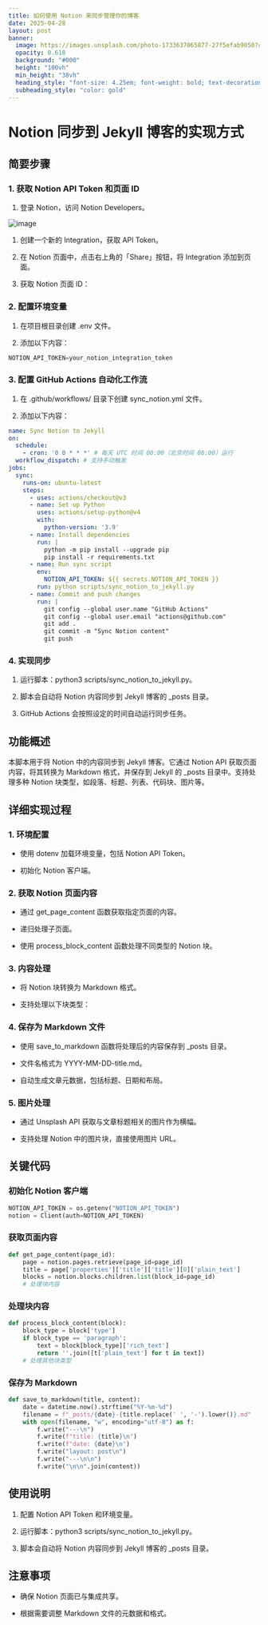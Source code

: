 ```yaml
---
title: 如何使用 Notion 来同步管理你的博客
date: 2025-04-28
layout: post
banner:
  image: https://images.unsplash.com/photo-1733637065877-27f5efab9050?crop=entropy&cs=tinysrgb&fit=max&fm=jpg&ixid=M3w2OTIwMzJ8MHwxfHJhbmRvbXx8fHx8fHx8fDE3NDU4MjIyMTV8&ixlib=rb-4.0.3&q=80&w=1080
  opacity: 0.618
  background: "#000"
  height: "100vh"
  min_height: "38vh"
  heading_style: "font-size: 4.25em; font-weight: bold; text-decoration: underline"
  subheading_style: "color: gold"
---
```


# Notion 同步到 Jekyll 博客的实现方式

## 简要步骤

### 1. 获取 Notion API Token 和页面 ID

1. 登录 Notion，访问 Notion Developers。

![image](https://prod-files-secure.s3.us-west-2.amazonaws.com/a7a0cc5a-89b9-4cda-8686-1fba0ca52f40/d19c1afe-dea5-4312-9333-786b0ba83054/image.png?X-Amz-Algorithm=AWS4-HMAC-SHA256&X-Amz-Content-Sha256=UNSIGNED-PAYLOAD&X-Amz-Credential=ASIAZI2LB466UH5HDN2M%2F20250428%2Fus-west-2%2Fs3%2Faws4_request&X-Amz-Date=20250428T063655Z&X-Amz-Expires=3600&X-Amz-Security-Token=IQoJb3JpZ2luX2VjENf%2F%2F%2F%2F%2F%2F%2F%2F%2F%2FwEaCXVzLXdlc3QtMiJHMEUCIQCw4madRzb8FbH4joFp79naRU%2Fu68tq5pJzqw%2F5AR9WjQIgPJWvDcORY%2BE6APF2oCmKyZX2sWqyoLX26Ao0hCZ%2BlC8q%2FwMIbxAAGgw2Mzc0MjMxODM4MDUiDMJZrxI7lA39sxxMMCrcA3USHm6BZ1IiPJIGIYOk5MrBQvj0yLXTSKFiA8sQmYK38GdoZ0FvP0BgTGsHu7OIGeXLhiTZk%2Bi4qUNGTCB2RZ5HF9M%2BgorgeMVLxRqRKp59EpyLGcYb%2Bi84ywRZ5NiN1OGl9HbIezjNOYasKSjlFWgyMRujYwEhMt7SyPsuFYfLtVfudh%2FbjulJFC%2FNPi1nm2AcVA3GG7J8kHEwG12RbJofaVyVZnPmN73pLIeDvm1HxcwL%2B36Mkfxm1aOGjnvl1M6YdYzJW09jqPQYtVguF1l2B88Jrqf0JEQDnaIyjjhr5jqaK81k9Votv0TV4WePg6Ph8fcg2wWPWfpggDHFIvyHeuLUbJRFvvni%2FaNu8ti9iCDr43XGVdHi0PB0FZhuJRUZvJMpsHIGRufF6Qwt%2FSPZbDpktBEmOWzV7vnP9crY90rHK8sVuSrdlliS31ImnZCH91Ewonj9wg3vOnWNKmpf%2BWImNOvPbtKW09GysPeuBGaodC%2Bot95kb%2F3Se9a8TfwKodOOaAWJN8jT9Se3kTmzcupzEVi0pKQPo9Q24hqxEUs6f3rCe0RTyKsZZvc2Gc0ajxpW2TEeCOXDpEs0QIExo7mtIlKIsUhuHfvl%2FtfhEu3%2FuYQ7s1WHIgPzMMC9vMAGOqUBIYPz2R0mjRioCMVJa5wIZ%2BLSbgy4t3elK3%2FAeh%2FDJDt4RiDokUvuZV%2BeuXYvVOhX1jsWZ6wnh%2F2OMXmajFr44dun7UhF8OxOl2I7cJdLnlhJE2Xaf1tkbZJ7fUNoBhYiMLBzY6B8rpyDpkmXTSTEbdyo3m5reX2ZJxTWzkMZhAsPquqzi64iJuBXc87WyiSdVY9eNel0CQIrJ%2B3dfdGEt4GiWuwK&X-Amz-Signature=74a357a51b8f413b212188e68cbe94482cbab83de4fb36d5f43b01e548012d19&X-Amz-SignedHeaders=host&x-id=GetObject)

1. 创建一个新的 Integration，获取 API Token。

1. 在 Notion 页面中，点击右上角的「Share」按钮，将 Integration 添加到页面。

1. 获取 Notion 页面 ID：


### 2. 配置环境变量

1. 在项目根目录创建 .env 文件。

1. 添加以下内容：

```javascript
NOTION_API_TOKEN=your_notion_integration_token
```

### 3. 配置 GitHub Actions 自动化工作流

1. 在 .github/workflows/ 目录下创建 sync_notion.yml 文件。

1. 添加以下内容：

```yaml
name: Sync Notion to Jekyll
on:
  schedule:
    - cron: '0 0 * * *' # 每天 UTC 时间 00:00（北京时间 08:00）运行
  workflow_dispatch: # 支持手动触发
jobs:
  sync:
    runs-on: ubuntu-latest
    steps:
      - uses: actions/checkout@v3
      - name: Set up Python
        uses: actions/setup-python@v4
        with:
          python-version: '3.9'
      - name: Install dependencies
        run: |
          python -m pip install --upgrade pip
          pip install -r requirements.txt
      - name: Run sync script
        env:
          NOTION_API_TOKEN: ${{ secrets.NOTION_API_TOKEN }}
        run: python scripts/sync_notion_to_jekyll.py
      - name: Commit and push changes
        run: |
          git config --global user.name "GitHub Actions"
          git config --global user.email "actions@github.com"
          git add .
          git commit -m "Sync Notion content"
          git push
```

### 4. 实现同步

1. 运行脚本：python3 scripts/sync_notion_to_jekyll.py。

1. 脚本会自动将 Notion 内容同步到 Jekyll 博客的 _posts 目录。

1. GitHub Actions 会按照设定的时间自动运行同步任务。

## 功能概述

本脚本用于将 Notion 中的内容同步到 Jekyll 博客。它通过 Notion API 获取页面内容，将其转换为 Markdown 格式，并保存到 Jekyll 的 _posts 目录中。支持处理多种 Notion 块类型，如段落、标题、列表、代码块、图片等。

## 详细实现过程

### 1. 环境配置

- 使用 dotenv 加载环境变量，包括 Notion API Token。

- 初始化 Notion 客户端。

### 2. 获取 Notion 页面内容

- 通过 get_page_content 函数获取指定页面的内容。

- 递归处理子页面。

- 使用 process_block_content 函数处理不同类型的 Notion 块。

### 3. 内容处理

- 将 Notion 块转换为 Markdown 格式。

- 支持处理以下块类型：


### 4. 保存为 Markdown 文件

- 使用 save_to_markdown 函数将处理后的内容保存到 _posts 目录。

- 文件名格式为 YYYY-MM-DD-title.md。

- 自动生成文章元数据，包括标题、日期和布局。

### 5. 图片处理

- 通过 Unsplash API 获取与文章标题相关的图片作为横幅。

- 支持处理 Notion 中的图片块，直接使用图片 URL。

## 关键代码

### 初始化 Notion 客户端

```python
NOTION_API_TOKEN = os.getenv("NOTION_API_TOKEN")
notion = Client(auth=NOTION_API_TOKEN)
```

### 获取页面内容

```python
def get_page_content(page_id):
    page = notion.pages.retrieve(page_id=page_id)
    title = page['properties']['title']['title'][0]['plain_text']
    blocks = notion.blocks.children.list(block_id=page_id)
    # 处理块内容
```

### 处理块内容

```python
def process_block_content(block):
    block_type = block['type']
    if block_type == 'paragraph':
        text = block[block_type]['rich_text']
        return ''.join([t['plain_text'] for t in text])
    # 处理其他块类型
```

### 保存为 Markdown

```python
def save_to_markdown(title, content):
    date = datetime.now().strftime("%Y-%m-%d")
    filename = f"_posts/{date}-{title.replace(' ', '-').lower()}.md"
    with open(filename, "w", encoding="utf-8") as f:
        f.write("---\n")
        f.write(f"title: {title}\n")
        f.write(f"date: {date}\n")
        f.write("layout: post\n")
        f.write("---\n\n")
        f.write("\n\n".join(content))
```

## 使用说明

1. 配置 Notion API Token 和环境变量。

1. 运行脚本：python3 scripts/sync_notion_to_jekyll.py。

1. 脚本会自动将 Notion 内容同步到 Jekyll 博客的 _posts 目录。

## 注意事项

- 确保 Notion 页面已与集成共享。

- 根据需要调整 Markdown 文件的元数据和格式。